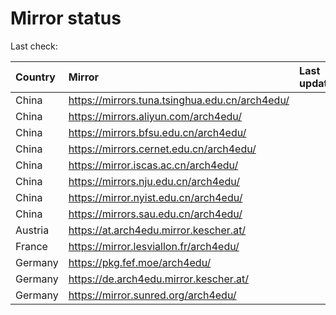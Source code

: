<script src="./time.js"></script>
# Mirror status
Last check: <script type="text/javascript">localize(1712600733.826068);</script>

|Country|Mirror|Last update|
|:------|:-----|:----------|
|China|https://mirrors.tuna.tsinghua.edu.cn/arch4edu/|<script type="text/javascript">localize(1712559376);</script>|
|China|https://mirrors.aliyun.com/arch4edu/|<script type="text/javascript">localize(1712559376);</script>|
|China|https://mirrors.bfsu.edu.cn/arch4edu/|<script type="text/javascript">localize(1712559376);</script>|
|China|https://mirrors.cernet.edu.cn/arch4edu/|<script type="text/javascript">localize(1712559376);</script>|
|China|https://mirror.iscas.ac.cn/arch4edu/|<script type="text/javascript">localize(1712559376);</script>|
|China|https://mirrors.nju.edu.cn/arch4edu/|<script type="text/javascript">localize(1712514517);</script>|
|China|https://mirror.nyist.edu.cn/arch4edu/|<script type="text/javascript">localize(1712559376);</script>|
|China|https://mirrors.sau.edu.cn/arch4edu/|<script type="text/javascript">localize(1712559376);</script>|
|Austria|https://at.arch4edu.mirror.kescher.at/|<script type="text/javascript">localize(1712559376);</script>|
|France|https://mirror.lesviallon.fr/arch4edu/|<script type="text/javascript">localize(1712558059);</script>|
|Germany|https://pkg.fef.moe/arch4edu/|<script type="text/javascript">localize(1712559376);</script>|
|Germany|https://de.arch4edu.mirror.kescher.at/|<script type="text/javascript">localize(1712559376);</script>|
|Germany|https://mirror.sunred.org/arch4edu/|<script type="text/javascript">localize(1712559376);</script>|

<script src="./tablefilter/tablefilter.js"></script>
<script src="./table.js"></script>